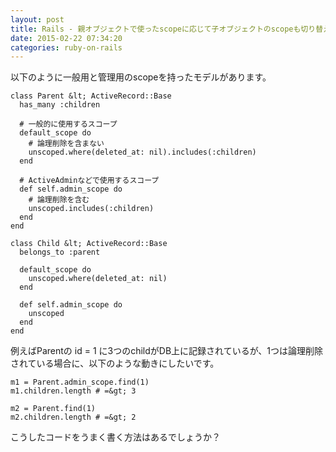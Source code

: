```yaml
---
layout: post
title: Rails - 親オブジェクトで使ったscopeに応じて子オブジェクトのscopeも切り替える方法を教えてください
date: 2015-02-22 07:34:20
categories: ruby-on-rails
---
```

<p>以下のように一般用と管理用のscopeを持ったモデルがあります。</p>

```
class Parent &lt; ActiveRecord::Base
  has_many :children

  # 一般的に使用するスコープ
  default_scope do
    # 論理削除を含まない
    unscoped.where(deleted_at: nil).includes(:children)
  end

  # ActiveAdminなどで使用するスコープ
  def self.admin_scope do 
    # 論理削除を含む
    unscoped.includes(:children) 
  end
end

class Child &lt; ActiveRecord::Base
  belongs_to :parent

  default_scope do
    unscoped.where(deleted_at: nil)
  end

  def self.admin_scope do
    unscoped
  end
end
```

<p>例えばParentの id = 1 に3つのchildがDB上に記録されているが、1つは論理削除されている場合に、以下のような動きにしたいです。</p>

```
m1 = Parent.admin_scope.find(1)
m1.children.length # =&gt; 3

m2 = Parent.find(1)
m2.children.length # =&gt; 2
```

<p>こうしたコードをうまく書く方法はあるでしょうか？</p>
